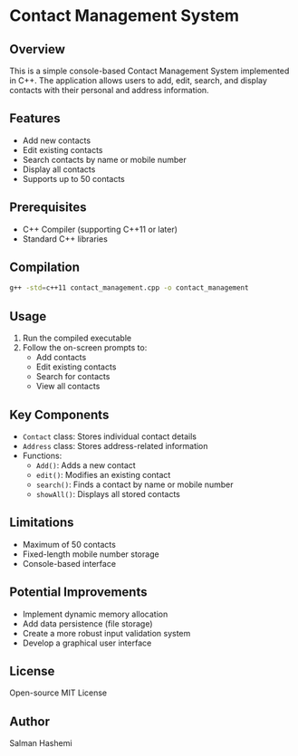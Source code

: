 # Contact Management System

## Overview
This is a simple console-based Contact Management System implemented in C++. The application allows users to add, edit, search, and display contacts with their personal and address information.

## Features
- Add new contacts
- Edit existing contacts
- Search contacts by name or mobile number
- Display all contacts
- Supports up to 50 contacts

## Prerequisites
- C++ Compiler (supporting C++11 or later)
- Standard C++ libraries

## Compilation
```bash
g++ -std=c++11 contact_management.cpp -o contact_management
```

## Usage
1. Run the compiled executable
2. Follow the on-screen prompts to:
   - Add contacts
   - Edit existing contacts
   - Search for contacts
   - View all contacts

## Key Components
- `Contact` class: Stores individual contact details
- `Address` class: Stores address-related information
- Functions:
  - `Add()`: Adds a new contact
  - `edit()`: Modifies an existing contact
  - `search()`: Finds a contact by name or mobile number
  - `showAll()`: Displays all stored contacts

## Limitations
- Maximum of 50 contacts
- Fixed-length mobile number storage
- Console-based interface

## Potential Improvements
- Implement dynamic memory allocation
- Add data persistence (file storage)
- Create a more robust input validation system
- Develop a graphical user interface

## License
Open-source MIT License

## Author
Salman Hashemi

